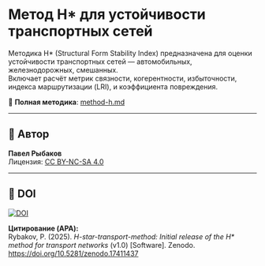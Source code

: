 # Метод H* для устойчивости транспортных сетей

Методика H* (Structural Form Stability Index) предназначена для оценки устойчивости транспортных сетей — автомобильных, железнодорожных, смешанных.  
Включает расчёт метрик связности, когерентности, избыточности, индекса маршрутизации (LRI), и коэффициента повреждения.  

📄 **Полная методика**: [method-h.md](method-h.md)

---

## 👤 Автор

**Павел Рыбаков**  
Лицензия: [CC BY-NC-SA 4.0](https://creativecommons.org/licenses/by-nc-sa/4.0/)

---

## 📌 DOI

[![DOI](https://zenodo.org/badge/DOI/10.5281/zenodo.17411437.svg)](https://doi.org/10.5281/zenodo.17411437)

**Цитирование (APA):**  
Rybakov, P. (2025). *H-star-transport-method: Initial release of the H\* method for transport networks* (v1.0) [Software]. Zenodo. https://doi.org/10.5281/zenodo.17411437
